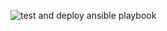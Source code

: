 ![test and deploy ansible playbook](https://github.com/Rote-Beete/ansible/workflows/test%20and%20deploy%20ansible%20playbook/badge.svg?branch=main&event=push)